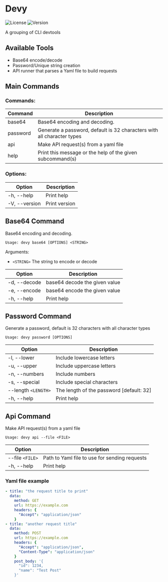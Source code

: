 # Devy
![License](https://img.shields.io/badge/license-The%20Unlicense-blue)
![Version](https://img.shields.io/badge/Version:%200.1.0-BETA-red)

A grouping of CLI devtools

## Available Tools
- Base64 encode/decode
- Password/Unique string creation
- API runner that parses a Yaml file to build requests

## Main Commands
### Commands:
|Command|Description|
|-------|-----------|
|base64 |    Base64 encoding and decoding.|
|password |  Generate a password, default is 32 characters with all character types|
|api |       Make API request(s) from a yaml file|
|help |      Print this message or the help of the given subcommand(s)|

### Options:
|Option|Description|
|------|-----------|
|-h, --help|     Print help|
|-V, --version|  Print version|

## Base64 Command
Base64 encoding and decoding.

`Usage: devy base64 [OPTIONS] <STRING>`

Arguments:
-  `<STRING>`  The string to encode or decode

|Option|Description|
|------|-----------|
|  -d, --decode|  base64 decode the given value|
|  -e, --encode|  base64 encode the given value|
|  -h, --help|    Print help|

## Password Command
Generate a password, default is 32 characters with all character types

`Usage: devy password [OPTIONS]`

|Option|Description|
|------|-----------|
|  -l, --lower|            Include lowercase letters|
|  -u, --upper|            Include uppercase letters|
|  -n, --numbers|          Include numbers|
|  -s, --special|          Include special characters|
|      --length `<LENGTH>`|  The length of the password [default: 32]|
|  -h, --help|             Print help|

## Api Command
Make API request(s) from a yaml file

`Usage: devy api --file <FILE>`

|Option|Description|
|------|-----------|
|      --file `<FILE>`|  Path to Yaml file to use for sending requests|
|  -h, --help|         Print help|


### Yaml file example
```yml
- title: "the request title to print"
  data:
    method: GET
    url: https://example.com
    headers: {
      "Accept": "application/json"
    }
- title: "another request title"
  data:
    method: POST
    url: https://example.com
    headers: {
      "Accept": "application/json",
      "Content-Type": "application/json"
    }
    post_body: '{
      "id": 1234,
      "name": "Test Post"
    }'
```

